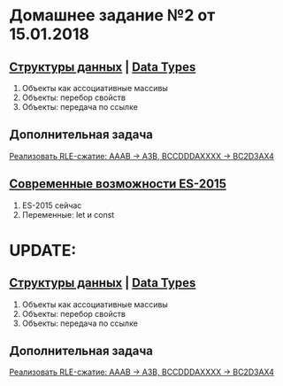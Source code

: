 # Домашнее задание №2 от 15.01.2018


## [Структуры данных](https://learn.javascript.ru/data-structures) | [Data Types](http://javascript.info/data-types)
1. Объекты как ассоциативные массивы
2. Объекты: перебор свойств
3. Объекты: передача по ссылке

## Дополнительная задача
[Реализовать RLE-сжатие: AAAB -> A3B, BCCDDDAXXXX -> BC2D3AX4](http://artsiom.mezin.eu/playground/#-KwMMgW3AGFKnVBpq4tK)

## [Современные возможности ES-2015](https://learn.javascript.ru/es-modern)
1. ES-2015 сейчас
2. Переменные: let и const

# UPDATE:
## [Структуры данных](https://learn.javascript.ru/data-structures) | [Data Types](http://javascript.info/data-types)
1. Объекты как ассоциативные массивы
2. Объекты: перебор свойств
3. Объекты: передача по ссылке

## Дополнительная задача
[Реализовать RLE-сжатие: AAAB -> A3B, BCCDDDAXXXX -> BC2D3AX4](http://artsiom.mezin.eu/playground/#-KwMMgW3AGFKnVBpq4tK)